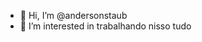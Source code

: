 - 👋 Hi, I’m @andersonstaub
- 👀 I’m interested in trabalhando nisso tudo

<!---
andersonstaub/andersonstaub is a ✨ special ✨ repository because its `README.md` (this file) appears on your GitHub profile.
You can click the Preview link to take a look at your changes.
--->
